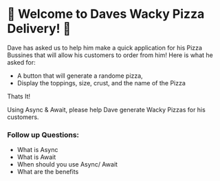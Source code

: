 # 🍕 Welcome to Daves Wacky Pizza Delivery! 🍕

Dave has asked us to help him make a quick application for his Pizza Bussines that will allow his customers to order from him!
Here is what he asked for: 
- A button that will generate a randome pizza,
- Display the toppings, size, crust, and the name of the Pizza
  
Thats It!

Using Async & Await, please help Dave generate Wacky Pizzas for his customers. 


### Follow up Questions:
- What is Async
- What is Await
- When should you use Async/ Await
- What are the benefits
